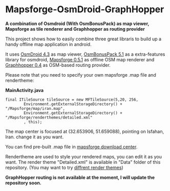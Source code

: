 # Mapsforge-OsmDroid-GraphHopper
**A combination of Osmdroid (With OsmBonusPack) as map viewer, Mapsforge as tile renderer and Graphhopper as routing provider**

This project shows how to easily combine three great libraris to build up a handy offline map application in android.

It uses [OsmDroid 4.3](https://github.com/osmdroid/osmdroid) as map viewer, [OsmBonusPack 5.1](https://code.google.com/p/osmbonuspack/) as a extra-features library for osmdroid, [Mapsforge 0.5.1](http://mapsforge.com) as offline OSM map renderer and [Graphhopper 0.4](https://graphhopper.com) as OSM-based routing provider.

Please note that you need to specify your own mapsforge .map file and rendertheme:

**MainActivity.java**

    final ITileSource tileSource = new MFTileSource(5,20, 256,
            Environment.getExternalStorageDirectory() + "/Mapsforge/map/iran.map",
            Environment.getExternalStorageDirectory() + "/Mapsforge/renderthemes/detailed.xml"
            , this);


The map center is focused at (32.653906, 51.659088), pointing on Isfahan, Iran. change it as you want.

You can find pre-built .map file in [mapsforge download center](http://download.mapsforge.org/maps/).

Rendertheme are used to style your rendered maps, you can edit it as you want.
The render theme "Detailed.xml" is available in "Data" folder of this repository. (You may want to try [diffrent render themes](https://github.com/mapsforge/mapsforge/tree/master/Applications/Android/Samples/assets/renderthemes))


**GraphHopper routing is not available at the moment, I will update the repository soon.**

